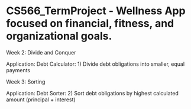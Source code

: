# CS566_TermProject - Wellness App focused on financial, fitness, and organizational goals.

Week 2: Divide and Conquer

Application: Debt Calculator: 1)	Divide debt obligations into smaller, equal payments

Week 3: Sorting

Application: Debt Sorter: 2)	Sort debt obligations by highest calculated amount (principal + interest)

